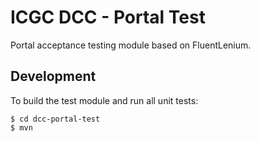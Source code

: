 ICGC DCC - Portal Test
===

Portal acceptance testing module based on FluentLenium.

Development
---

To build the test module and run all unit tests:
```
$ cd dcc-portal-test
$ mvn
```
